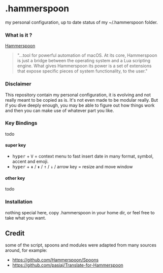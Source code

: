 # .hammerspoon
my personal configuration, up to date status of my ~/.hammerspoon folder.

### What is it ?
[Hammerspoon](https://www.hammerspoon.org/) 
>"...tool for powerful automation of macOS. At its core, Hammerspoon is just a bridge between the operating system and a Lua scripting engine. What gives Hammerspoon its power is a set of extensions that expose specific pieces of system functionality, to the user."

### Disclaimer
This repository contain my personal configuration, it is evolving and not really meant to be copied as is. It's not even made to be modular really. But if you dive deeply enough, you may be able to figure out how things work and then you can make use of whatever part you like.

### Key Bindings
todo

 #### super key

- <kbd>hyper</kbd> + <kbd>V</kbd> = context menu to fast insert date in many format, symbol, accent and emoji.
- <kbd>hyper</kbd> + <kbd>⇞</kbd> / <kbd>⇟</kbd> / <kbd>↑</kbd> / <kbd>↓</kbd> / arrow key = resize and move window 

 #### other key
todo 

### Installation

nothing special here, copy .hammerspoon in your home dir, or feel free to take what you want.

## Credit
some of the script, spoons and modules were adapted from many sources around, for example:

- https://github.com/Hammerspoon/Spoons
- https://github.com/pasiaj/Translate-for-Hammerspoon
